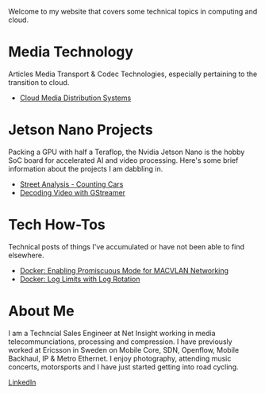 Welcome to my website that covers some technical topics in computing and cloud. 



# Media Technology
Articles Media Transport & Codec Technologies, especially pertaining to the transition to cloud.

- [Cloud Media Distribution Systems](./media/cloud-media-distribution.md)


# Jetson Nano Projects
Packing a GPU with half a Teraflop, the Nvidia Jetson Nano is the hobby SoC board for accelerated AI and video processing. Here's some brief information about the projects I am dabbling in.

- [Street Analysis - Counting Cars](./jetson/countingtraffic01.md)
- [Decoding Video with GStreamer](./jetson/decoder.md)


# Tech How-Tos
Technical posts of things I've accumulated or have not been able to find elsewhere.

- [Docker: Enabling Promiscuous Mode for MACVLAN Networking](./docker/macvlan01.md)
- [Docker: Log Limits with Log Rotation](./docker/log1.md)



# About Me

I am a Techncial Sales Engineer at Net Insight working in media telecommunciations, processing and compression. I have previously worked at Ericsson in Sweden on Mobile Core, SDN, Openflow, Mobile Backhaul, IP & Metro Ethernet. I enjoy photography, attending music concerts, motorsports and I have just started getting into road cycling.

[LinkedIn](https://www.linkedin.com/in/nathaniel-ho-30434a11/)
